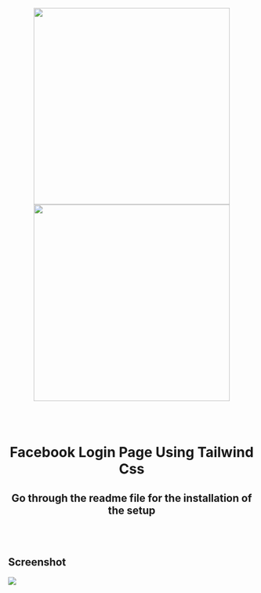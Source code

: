 <p align="center"><a href="https://facebook.com" target="_blank"><img src="https://github.com/90-HAQ/facebook_login_page_tailwind/blob/master/facebook.svg" width="400">
</a><a href="https://tailwindcss.com/" target="_blank"><img src="https://github.com/90-HAQ/facebook_login_page_tailwind/blob/master/tailwind_css.svg" width="400">
</a></p>


<br><br>

<h1 align="center">Facebook Login Page Using Tailwind Css</h1>
<h2 align="center">Go through the readme file for the installation of the setup</h2>

<br><br>

## Screenshot

<img src="https://github.com/90-HAQ/facebook_login_page_tailwind/blob/master/facebook_login_page.png">





